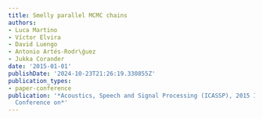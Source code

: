 ```yaml
---
title: Smelly parallel MCMC chains
authors:
- Luca Martino
- Vı́ctor Elvira
- David Luengo
- Antonio Artés-Rodr\ǵuez
- Jukka Corander
date: '2015-01-01'
publishDate: '2024-10-23T21:26:19.330855Z'
publication_types:
- paper-conference
publication: '*Acoustics, Speech and Signal Processing (ICASSP), 2015 IEEE International
  Conference on*'
---
```

